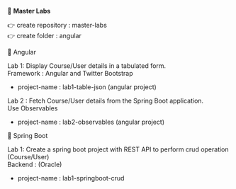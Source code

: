 :notebook_with_decorative_cover: **Master Labs**  

:point_right:   create repository : master-labs  
:point_right: create folder : angular

:scroll: Angular  

 Lab 1: Display Course/User details in a tabulated form.  
 Framework : Angular and Twitter Bootstrap
- project-name : lab1-table-json (angular project)

Lab 2 : Fetch Course/User details from the Spring Boot application.  
Use Observables  
- project-name : lab2-observables (angular project)  

:scroll: Spring Boot 

Lab 1:  Create a spring boot project with REST API to perform crud operation (Course/User)  
Backend : (Oracle)
 - project-name : lab1-springboot-crud
  

  